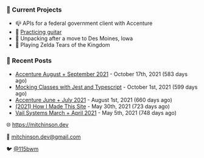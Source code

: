 ### 📌 Current Projects
- 📪 APIs for a federal government client with Accenture
- 🎸 [Practicing guitar](https://soundcloud.com/115bwm/ambulance-holden-tape)
- 🌽 Unpacking after a move to Des Moines, Iowa
- 👾 Playing Zelda Tears of the Kingdom

### 📝 Recent Posts

- [Accenture August + September 2021](https://blog.mitchinson.dev/pillar/aug-sep-21) - October 17th, 2021 (583 days ago)
- [Mocking Classes with Jest and Typescript](https://blog.mitchinson.dev/jest-typescript-mocks) - October 1st, 2021 (599 days ago)
- [Accenture June + July 2021](https://blog.mitchinson.dev/pillar/june-july-21) - August 1st, 2021 (660 days ago)
- [(2021) How I Made This Site](https://blog.mitchinson.dev/About-This-Site) - May 30th, 2021 (723 days ago)
- [Vail Systems March + April 2021](https://blog.mitchinson.dev/vail-march-april-2021) - May 5th, 2021 (748 days ago)

🌐 https://mitchinson.dev

💌 mitchinson.dev@gmail.com

🐦 [@115bwm](https://twitter.com/115bwm)